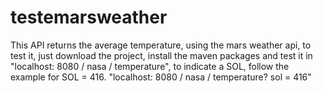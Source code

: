 # testemarsweather
This API returns the average temperature, using the mars weather api, to test it, just download the project, install the maven packages and test it in "localhost: 8080 / nasa / temperature", to indicate a SOL, follow the example for SOL = 416. "localhost: 8080 / nasa / temperature? sol = 416"
